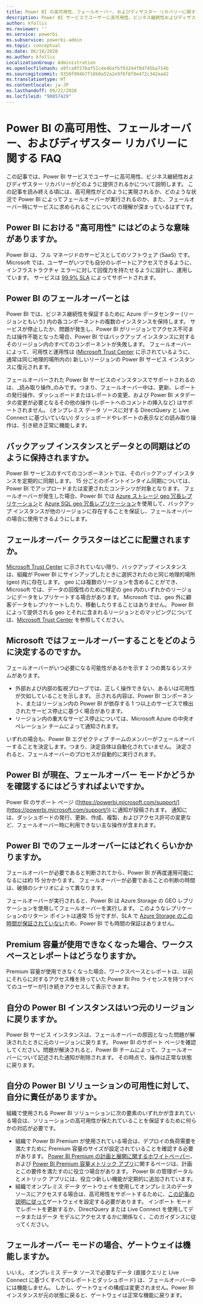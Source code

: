 ```yaml
---
title: Power BI の高可用性、フェールオーバー、およびディザスター リカバリーに関する FAQ
description: Power BI サービスでユーザーに高可用性、ビジネス継続性およびディザスター リカバリーがどのように提供されるかを理解します。
author: kfollis
ms.reviewer: ''
ms.service: powerbi
ms.subservice: powerbi-admin
ms.topic: conceptual
ms.date: 06/18/2020
ms.author: kfollis
LocalizationGroup: Administration
ms.openlocfilehash: a9fca9f27baf51c4e4bafbf93244f0d745ba714b
ms.sourcegitcommit: 9350f994b7f18b0a52a2e9f8f8f8e472c342ea42
ms.translationtype: HT
ms.contentlocale: ja-JP
ms.lasthandoff: 09/22/2020
ms.locfileid: "90857429"
---
```

# <a name="power-bi-high-availability-failover-and-disaster-recovery-faq"></a>Power BI の高可用性、フェールオーバー、およびディザスター リカバリーに関する FAQ

この記事では、Power BI サービスでユーザーに高可用性、ビジネス継続性およびディザスター リカバリーがどのように提供されるかについて説明します。 この記事を読み終える頃には、高可用性がどのように実現されるか、どのような状況で Power BI によってフェールオーバーが実行されるのか、また、フェールオーバー時にサービスに求められることについての理解が深まっているはずです。

## <a name="what-does-high-availability-mean-for-power-bi"></a>Power BI における "高可用性" にはどのような意味がありますか。

Power BI は、フル マネージドのサービスとしてのソフトウェア (SaaS) です。  Microsoft では、ユーザーがいつでも自分のレポートにアクセスできるように、インフラストラクチャ エラーに対して回復力を持たせるように設計し、運用しています。  サービスは [99.9% SLA](https://www.microsoftvolumelicensing.com/DocumentSearch.aspx?Mode=3&DocumentTypeId=37) によってサポートされます。

## <a name="what-is-a-power-bi-failover"></a>Power BI のフェールオーバーとは

Power BI では、ビジネス継続性を保証するために Azure データセンター (リージョンともいう) 内の各コンポーネントの複数のインスタンスを保持します。 サービスが停止したか、問題が発生し、Power BI がリージョンでアクセス不可または操作不能となった場合、Power BI ではバックアップ インスタンスに対するそのリージョン内のすべてのコンポーネントが失敗します。 フェールオーバーによって、可用性と運用性は ([Microsoft Trust Center](https://www.microsoft.com/TrustCenter/CloudServices/business-application-platform/data-location) に示されているように、通常は同じ地理的場所内の) 新しいリージョンの Power BI サービス インスタンスに復元されます。

フェールオーバーされた Power BI サービスのインスタンスでサポートされるのは、_読み取り操作_のみです。つまり、フェールオーバー中は、更新、レポートの発行操作、ダッシュボードまたはレポートの変更、および Power BI メタデータの変更が必要となるその他の操作 (レポートへのコメントの挿入など) はサポートされません。  (オンプレミス データ ソースに対する DirectQuery と Live Connect に基づいていない) ダッシュボードやレポートの表示などの読み取り操作は、引き続き正常に機能します。

## <a name="how-are-backup-instances-kept-in-sync-with-my-data"></a>バックアップ インスタンスとデータとの同期はどのように保持されますか。

Power BI サービスのすべてのコンポーネントでは、そのバックアップ インスタンスを定期的に同期します。 15 分ごとのポイントインタイム同期については、Power BI でアップロードまたは変更されたコンテンツが対象となります。 フェールオーバーが発生した場合、Power BI では [Azure ストレージ geo 冗長レプリケーション](/azure/storage/common/storage-redundancy-grs)と [Azure SQL geo 冗長レプリケーション](/azure/sql-database/sql-database-active-geo-replication)を使用して、バックアップ インスタンスが他のリージョンに存在することを保証し、フェールオーバーの場合に使用できるようにします。

## <a name="where-are-the-failover-clusters-located"></a>フェールオーバー クラスターはどこに配置されますか。

[Microsoft Trust Center](https://www.microsoft.com/TrustCenter/CloudServices/business-application-platform/data-location) に示されていない限り、バックアップ インスタンスは、組織が Power BI にサインアップしたときに選択されたのと同じ地理的場所 (geo) 内に存在します。 geo には複数のリージョンを含めることができ、Microsoft では、データの回復性のために特定の geo 内のいずれかのリージョンにデータをレプリケートする場合があります。 Microsoft では、geo 外に顧客データをレプリケートしたり、移動したりすることはありません。 Power BI によって提供される geo とそれに含まれるリージョンとのマッピングについては、[Microsoft Trust Center](https://www.microsoft.com/TrustCenter/CloudServices/business-application-platform/data-location) を参照してください。

## <a name="how-does-microsoft-decide-to-fail-over"></a>Microsoft ではフェールオーバーすることをどのように決定するのですか。

フェールオーバーがいつ必要になる可能性があるかを示す 2 つの異なるシステムがあります。

- 外部および内部の監視プローブでは、正しく操作できない、あるいは可用性が欠如していることを示します。 示される内容は、Power BI コンポーネント、またはリージョン内の Power BI が依存する 1 つ以上のサービスで検出されたサービス停止に基づく場合があります。
- リージョン内の重大なサービス停止については、Microsoft Azure の中央オペレーション チームによって通知されます。

いずれの場合も、Power BI エグゼクティブ チームのメンバーがフェールオーバーすることを決定します。つまり、決定自体は自動化されていません。 決定されると、フェールオーバーのプロセスが自動的に実行されます。

## <a name="how-do-i-know-power-bi-is-now-in-failover-mode"></a>Power BI が現在、フェールオーバー モードかどうかを確認するにはどうすればよいですか。

Power BI のサポート ページ ([https://powerbi.microsoft.com/support/](https://powerbi.microsoft.com/support/)) に通知が投稿されます。 通知には、ダッシュボードの発行、更新、作成、複製、およびアクセス許可の変更など、フェールオーバー時に利用できない主な操作が含まれます。

## <a name="how-long-does-it-take-power-bi-to-fail-over"></a>Power BI でのフェールオーバーにはどれくらいかかりますか。

フェールオーバーが必要であると判断されてから、Power BI が再度運用可能になるには約 15 分かかります。 フェールオーバーが必要であることの判断の時間は、破損のシナリオによって異なります。 

フェールオーバーが実行されると、Power BI は Azure Storage の GEO レプリケーションを使用してフェールオーバーを実行します。 このようなレプリケーションのリターン ポイントは通常 15 分ですが、SLA で [Azure Storage のこの時間が保証されていない](/azure/storage/common/storage-redundancy)ため、Power BI でも時間の保証はありません。 

## <a name="what-happens-to-workspaces-and-reports-if-my-premium-capacity-becomes-unavailable"></a>Premium 容量が使用できなくなった場合、ワークスペースとレポートはどうなりますか。 

Premium 容量が使用できなくなった場合、ワークスペースとレポートは、以前にそれらに対するアクセス権を持っていた Power BI Pro ライセンスを持つすべてのユーザーが引き続きアクセスして表示できます。

## <a name="when-does-my-power-bi-instance-return-to-the-original-region"></a>自分の Power BI インスタンスはいつ元のリージョンに戻りますか。

Power BI サービス インスタンスは、フェールオーバーの原因となった問題が解決されたときに元のリージョンに戻ります。 Power BI のサポート ページを確認してください。問題が解決されると、Power BI チームによって、フェールオーバーについて記述された通知が削除されます。 その時点で、操作は正常な状態に戻ります。

## <a name="am-i-responsible-for-the-availability-of-my-power-bi-solution"></a>自分の Power BI ソリューションの可用性に対して、自分に責任がありますか。

組織で使用される Power BI ソリューションに次の要素のいずれかが含まれている場合は、ソリューションの高可用性が保たれていることを保証するために何らかの対応が必要です。

- 組織で Power BI Premium が使用されている場合は、デプロイの負荷需要を満たすために Premium 容量のサイズが設定されていることを確認する必要があります。  [Power BI Premium の計画と展開に関するホワイトペーパー](https://aka.ms/Premium-Capacity-Planning-Deployment)、および [Power BI Premium 容量メトリック アプリ](service-admin-premium-monitor-capacity.md)に関するページは、計画とこの要件を満たすのに役立つ場合があります。 Power BI の管理ポータルとメトリック アプリには、役立つ新しい機能が定期的に追加されています。
- 組織でオンプレミス データ ゲートウェイを使用してオンプレミスのデータ ソースにアクセスする場合は、高可用性をサポートするために、[この記事の説明に従って](/data-integration/gateway/service-gateway-high-availability-clusters)ゲートウェイを設定する必要があります。 インポート モードでレポートを更新するか、DirectQuery または Live Connect を使用してデータまたはデータ モデルにアクセスするかに関係なく、このガイダンスに従ってください。

## <a name="will-gateways-function-when-in-failover-mode"></a>フェールオーバー モードの場合、ゲートウェイは機能しますか。

いいえ。 オンプレミス データ ソースで必要なデータ (直接クエリと Live Connect に基づくすべてのレポートとダッシュボード) は、フェールオーバー中には機能しません。 しかし、ゲートウェイの構成は変更されません。Power BI インスタンスが元の状態に戻ると、ゲートウェイは正常な機能に戻ります。